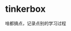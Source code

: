 








































































































































# tinkerbox
啥都搞点，记录点别的学习过程
